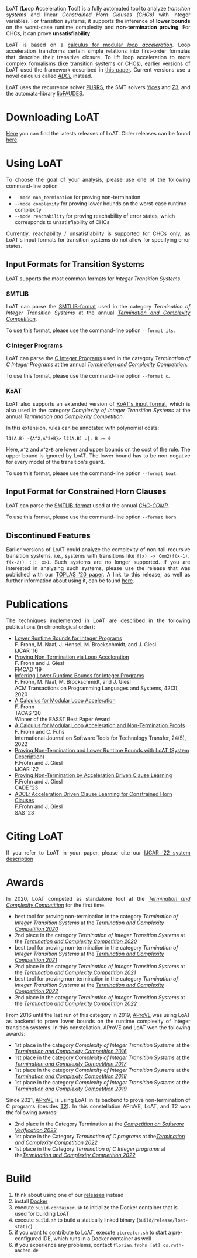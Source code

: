 <head>
    <title>LoAT</title>
    <style>
        p {text-align: justify;}
    </style>
</head>

LoAT (**Lo**op **A**cceleration **T**ool) is a fully automated tool to analyze *transition systems* and linear *Constrained Horn Clauses (CHCs)* with integer variables.
For transition systems, it supports the inference of **lower bounds** on the worst-case runtime complexity and **non-termination proving**.
For CHCs, it can prove **unsatisfiability**.

LoAT is based on a [calculus for modular *loop acceleration*](https://doi.org/10.1007/978-3-030-45190-5_4).
Loop acceleration transforms certain simple relations into first-order formulas that describe their transitive closure.
To lift loop acceleration to more complex formalisms (like transition systems or CHCs), earlier versions of LoAT used the framework described in [this paper](https://doi.org/10.1145/3410331).
Current versions use a novel calculus called [*ADCL*](https://arxiv.org/abs/2303.01827) instead.

LoAT uses the recurrence solver [PURRS](http://www.cs.unipr.it/purrs/), the SMT solvers [Yices](https://yices.csl.sri.com/) and [Z3](https://github.com/Z3Prover/z3/), and the automata-library [libFAUDES](https://www.fgdes.tf.fau.de/faudes/index.html).

# Downloading LoAT

[Here](https://github.com/loat-developers/LoAT/releases) you can find the latests releases of LoAT.
Older releases can be found [here](https://github.com/aprove-developers/LoAT/releases).

# Using LoAT

To choose the goal of your analysis, please use one of the following command-line option

* `--mode non_termination` for proving non-termination
* `--mode complexity` for proving lower bounds on the worst-case runtime complexity
* `--mode reachability` for proving reachability of error states, which corresponds to unsatisfiability of CHCs

Currently, reachability / unsatisfiability is supported for CHCs only, as LoAT's input formats for transition systems do not allow for specifying error states.

## Input Formats for Transition Systems

LoAT supports the most common formats for *Integer Transition Systems*.

### SMTLIB

LoAT can parse the [SMTLIB-format](https://www.microsoft.com/en-us/research/wp-content/uploads/2016/02/SMTPushdownPrograms.pdf) used in the category *Termination of Integer Transition Systems* at the annual [*Termination and Complexity Competition*](http://termination-portal.org/wiki/Termination_Competition).

To use this format, please use the command-line option `--format its`.

### C Integer Programs

LoAT can parse the [C Integer Programs](https://termination-portal.org/wiki/C_Integer_Programs) used in the category *Termination of C Integer Programs* at the annual [*Termination and Complexity Competition*](http://termination-portal.org/wiki/Termination_Competition).

To use this format, please use the command-line option `--format c`.

### KoAT

LoAT also supports an extended version of [KoAT's input format](http://aprove.informatik.rwth-aachen.de/eval/IntegerComplexity/), which is also used in the category *Complexity of Integer Transition Systems* at the annual *Termination and Complexity Competition*.

In this extension, rules can be annotated with polynomial costs:
```
l1(A,B) -{A^2,A^2+B}> l2(A,B) :|: B >= 0
```
Here, `A^2` and `A^2+B` are lower and upper bounds on the cost of the rule.
The upper bound is ignored by LoAT.
The lower bound has to be non-negative for every model of the transition's guard.

To use this format, please use the command-line option `--format koat`.

## Input Format for Constrained Horn Clauses

LoAT can parse the [SMTLIB-format](https://chc-comp.github.io/format.html) used at the annual [*CHC-COMP*](https://chc-comp.github.io/).

To use this format, please use the command-line option `--format horn`.

## Discontinued Features

Earlier versions of LoAT could analyze the complexity of non-tail-recursive transition systems, i.e., systems with transitions like `f(x) -> Com2(f(x-1), f(x-2)) :|: x>1`.
Such systems are no longer supported.
If you are interested in analyzing such systems, please use the release that was published with our [TOPLAS '20 paper](https://doi.org/10.1145/3410331).
A link to this release, as well as further information about using it, can be found [here](https://aprove-developers.github.io/its-lowerbounds-journal/).

# Publications

The techniques implemented in LoAT are described in the following publications (in chronological order):

* [Lower Runtime Bounds for Integer Programs](http://aprove.informatik.rwth-aachen.de/eval/integerLower/compl-paper.pdf)\
  F. Frohn, M. Naaf, J. Hensel, M. Brockschmidt, and J. Giesl\
  IJCAR '16
* [Proving Non-Termination via Loop Acceleration](https://arxiv.org/abs/1905.11187)\
  F. Frohn and J. Giesl\
  FMCAD '19
* [Inferring Lower Runtime Bounds for Integer Programs](https://doi.org/10.1145/3410331)\
  F. Frohn, M. Naaf, M. Brockschmidt, and J. Giesl\
  ACM Transactions on Programming Languages and Systems, 42(3), 2020
* [A Calculus for Modular Loop Acceleration](https://doi.org/10.1007/978-3-030-45190-5_4)\
  F. Frohn\
  TACAS '20\
  Winner of the EASST Best Paper Award
* [A Calculus for Modular Loop Acceleration and Non-Termination Proofs](https://doi.org/10.1007/s10009-022-00670-2)\
  F. Frohn and C. Fuhs\
  International Journal on Software Tools for Technology Transfer, 24(5), 2022
* [Proving Non-Termination and Lower Runtime Bounds with LoAT (System Description)](https://doi.org/10.1007/978-3-031-10769-6_41)\
  F.Frohn and J. Giesl\
  IJCAR '22
* [Proving Non-Termination by Acceleration Driven Clause Learning](https://arxiv.org/abs/2304.10166)\
  F.Frohn and J. Giesl\
  CADE '23
* [ADCL: Acceleration Driven Clause Learning for Constrained Horn Clauses](https://arxiv.org/abs/2303.01827)\
  F.Frohn and J. Giesl\
  SAS '23

# Citing LoAT

If you refer to LoAT in your paper, please cite our [IJCAR '22 system description](https://doi.org/10.1007/978-3-031-10769-6_41)

# Awards

In 2020, LoAT competed as standalone tool at the [*Termination and Complexity Competition*](http://termination-portal.org/wiki/Termination_Competition) for the first time.

* best tool for proving non-termination in the category *Termination of Integer Transition Systems* at the [*Termination and Complexity Competition 2020*](http://termination-portal.org/wiki/Termination_Competition_2020)
* 2nd place in the category *Termination of Integer Transition Systems* at the [*Termination and Complexity Competition 2020*](http://termination-portal.org/wiki/Termination_Competition_2020)
* best tool for proving non-termination in the category *Termination of Integer Transition Systems* at the [*Termination and Complexity Competition 2021*](http://termination-portal.org/wiki/Termination_Competition_2021)
* 2nd place in the category *Termination of Integer Transition Systems* at the [*Termination and Complexity Competition 2021*](http://termination-portal.org/wiki/Termination_Competition_2021)
* best tool for proving non-termination in the category *Termination of Integer Transition Systems* at the [*Termination and Complexity Competition 2022*](http://termination-portal.org/wiki/Termination_Competition_2022)
* 2nd place in the category *Termination of Integer Transition Systems* at the [*Termination and Complexity Competition 2022*](http://termination-portal.org/wiki/Termination_Competition_2022)

From 2016 until the last run of this category in 2019, [AProVE](http://aprove.informatik.rwth-aachen.de/) was using LoAT as backend to prove lower bounds on the runtime complexity of integer transition systems.
In this constellation, AProVE and LoAT won the following awards:

* 1st place in the category *Complexity of Integer Transition Systems* at the [*Termination and Complexity Competition 2016*](https://termcomp.imn.htwk-leipzig.de/competitions/Y2016)
* 1st place in the category *Complexity of Integer Transition Systems* at the [*Termination and Complexity Competition 2017*](https://termcomp.imn.htwk-leipzig.de/competitions/Y2017)
* 1st place in the category *Complexity of Integer Transition Systems* at the [*Termination and Complexity Competition 2018*](http://group-mmm.org/termination/competitions/Y2018/)
* 1st place in the category *Complexity of Integer Transition Systems* at the [*Termination and Complexity Competition 2019*](http://group-mmm.org/termination/competitions/Y2019/)

Since 2021, [AProVE](http://aprove.informatik.rwth-aachen.de/) is using LoAT in its backend to prove non-termination of C programs (besides [T2](http://mmjb.github.io/T2/)).
In this constellation AProVE, LoAT, and T2 won the following awards:

* 2nd place in the Category Termination at the [*Competition on Software Verification 2022*](https://sv-comp.sosy-lab.org/2022/results/results-verified/)
* 1st place in the Category *Termination of C programs* at the[*Termination and Complexity Competition 2022*](http://termination-portal.org/wiki/Termination_Competition_2022)
* 1st place in the Category *Termination of C Integer programs* at the[*Termination and Complexity Competition 2022*](http://termination-portal.org/wiki/Termination_Competition_2022)

# Build

1. think about using one of our [releases](https://github.com/loat-developers/LoAT/releases) instead
2. install [Docker](https://www.docker.com/)
3. execute `build-container.sh` to initialize the Docker container that is used for building LoAT
4. execute `build.sh` to build a statically linked binary (`build/release/loat-static`)
5. if you want to contribute to LoAT, execute `qtcreator.sh` to start a pre-configured IDE, which runs in a Docker container as well
6. if you experience any problems, contact `florian.frohn [at] cs.rwth-aachen.de`

